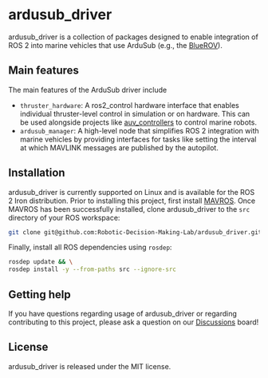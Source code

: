 # ardusub_driver

ardusub_driver is a collection of packages designed to enable integration of
ROS 2 into marine vehicles that use ArduSub (e.g., the [BlueROV](https://bluerobotics.com/)).

## Main features

The main features of the ArduSub driver include

* `thruster_hardware`: A ros2_control hardware interface that enables individual
  thruster-level control in simulation or on hardware. This can be used
  alongside projects like [auv_controllers](https://github.com/Robotic-Decision-Making-Lab/auv_controllers)
  to control marine robots.
* `ardusub_manager`: A high-level node that simplifies ROS 2 integration with
  marine vehicles by providing interfaces for tasks like setting the interval
  at which MAVLINK messages are published by the autopilot.

## Installation

ardusub_driver is currently supported on Linux and is available for the ROS 2
Iron distribution. Prior to installing this project, first install [MAVROS](https://github.com/mavlink/mavros).
Once MAVROS has been successfully installed, clone ardusub_driver to the
`src` directory of your ROS workspace:

```bash
git clone git@github.com:Robotic-Decision-Making-Lab/ardusub_driver.git
```

Finally, install all ROS dependencies using `rosdep`:

```bash
rosdep update && \
rosdep install -y --from-paths src --ignore-src
```

## Getting help

If you have questions regarding usage of ardusub_driver or regarding
contributing to this project, please ask a question on our [Discussions](https://github.com/Robotic-Decision-Making-Lab/ardusub_driver/discussions)
board!

## License

ardusub_driver is released under the MIT license.
